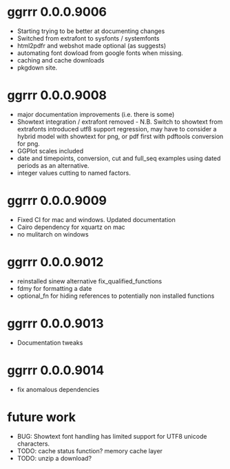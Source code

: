 # ggrrr 0.0.0.9006

* Starting trying to be better at documenting changes
* Switched from extrafont to sysfonts / systemfonts
* html2pdfr and webshot made optional (as suggests)
* automating font dowload from google fonts when missing.
* caching and cache downloads
* pkgdown site.

# ggrrr 0.0.0.9008

* major documentation improvements (i.e. there is some)
* Showtext integration / extrafont removed - N.B. Switch to showtext from extrafonts introduced utf8 support regression, may have to consider a hybrid model with showtext for png, or pdf first with pdftools conversion for png.
* GGPlot scales included
* date and timepoints, conversion, cut and full_seq examples using dated periods as an alternative.
* integer values cutting to named factors.

# ggrrr 0.0.0.9009

* Fixed CI for mac and windows. Updated documentation
* Cairo dependency for xquartz on mac
* no mulitarch on windows

# ggrrr 0.0.0.9012

* reinstalled sinew alternative fix_qualified_functions
* fdmy for formatting a date
* optional_fn for hiding references to potentially non installed functions

# ggrrr 0.0.0.9013

* Documentation tweaks

# ggrrr 0.0.0.9014

* fix anomalous dependencies

# future work

* BUG: Showtext font handling has limited support for UTF8 unicode characters.
* TODO: cache status function? memory cache layer
* TODO: unzip a download?
